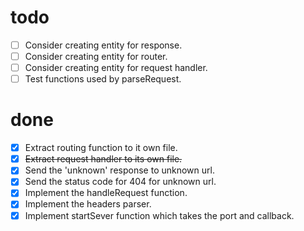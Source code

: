 # todo

- [ ] Consider creating entity for response.
- [ ] Consider creating entity for router.
- [ ] Consider creating entity for request handler.
- [ ] Test functions used by parseRequest.

# done

- [x] Extract routing function to it own file.
- [x] ~~Extract request handler to its own file.~~
- [x] Send the 'unknown' response to unknown url.
- [x] Send the status code for 404 for unknown url.
- [x] Implement the handleRequest function.
- [x] Implement the headers parser.
- [x] Implement startSever function which takes the port and callback.
